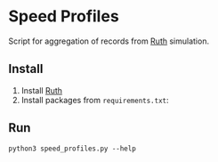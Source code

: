 # Speed Profiles
Script for aggregation of records from [Ruth](https://github.com/It4innovations/ruth) simulation.

## Install
1. Install [Ruth](https://github.com/It4innovations/ruth)
2. Install packages from `requirements.txt`:

## Run
```
python3 speed_profiles.py --help
```
